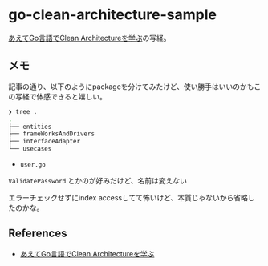 # go-clean-architecture-sample

[あえてGo言語でClean Architectureを学ぶ](https://www.aintek.xyz/posts/clean-architecture-lean-from-golang)の写経。

## メモ

記事の通り、以下のようにpackageを分けてみたけど、使い勝手はいいのかもこの写経で体感できると嬉しい。

```zsh
❯ tree .              
.
├── entities
├── frameWorksAndDrivers
├── interfaceAdapter
└── usecases
```

- `user.go`

`ValidatePassword` とかのが好みだけど、名前は変えない

エラーチェックせずにindex accessしてて怖いけど、本質じゃないから省略したのかな。

## References
- [あえてGo言語でClean Architectureを学ぶ](https://www.aintek.xyz/posts/clean-architecture-lean-from-golang)